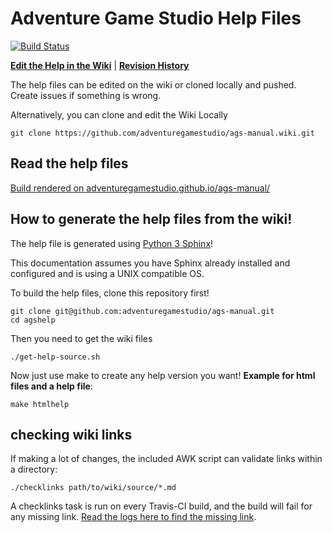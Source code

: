 # Adventure Game Studio Help Files

[![Build Status](https://travis-ci.org/adventuregamestudio/ags-manual.svg?branch=master)](https://travis-ci.org/adventuregamestudio/ags-manual)

[**Edit the Help in the Wiki**](https://github.com/adventuregamestudio/ags-manual/wiki) | [**Revision History**](https://github.com/adventuregamestudio/ags-manual/wiki/_history)

The help files can be edited on the wiki or cloned locally and pushed. Create issues if something is wrong.

Alternatively, you can clone and edit the Wiki Locally

    git clone https://github.com/adventuregamestudio/ags-manual.wiki.git

## Read the help files

[Build rendered on adventuregamestudio.github.io/ags-manual/](https://adventuregamestudio.github.io/ags-manual)

## How to generate the help files from the wiki!

The help file is generated using [Python 3 Sphinx](http://www.sphinx-doc.org/en/master/)!

This documentation assumes you have Sphinx already installed and configured and is using a UNIX compatible OS.

To build the help files, clone this repository first!

    git clone git@github.com:adventuregamestudio/ags-manual.git
    cd agshelp

Then you need to get the wiki files

    ./get-help-source.sh

Now just use make to create any help version you want! **Example for html files and a help file**:

    make htmlhelp

## checking wiki links

If making a lot of changes, the included AWK script can validate links within a directory:

    ./checklinks path/to/wiki/source/*.md

A checklinks task is run on every Travis-CI build, and the build will fail for any missing link. [Read the logs here to find the missing link](https://travis-ci.org/adventuregamestudio/ags-manual).

